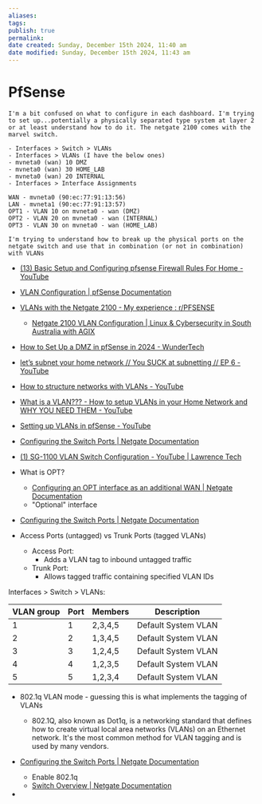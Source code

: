 ```yaml
---
aliases: 
tags: 
publish: true
permalink:
date created: Sunday, December 15th 2024, 11:40 am
date modified: Sunday, December 15th 2024, 11:43 am
---
```


# PfSense

```
I'm a bit confused on what to configure in each dashboard. I'm trying to set up...potentially a physically separated type system at layer 2 or at least understand how to do it. The netgate 2100 comes with the marvel switch.

- Interfaces > Switch > VLANs
- Interfaces > VLANs (I have the below ones)
- mvneta0 (wan) 10 DMZ
- mvneta0 (wan) 30 HOME_LAB
- mvneta0 (wan) 20 INTERNAL
- Interfaces > Interface Assignments

WAN - mvneta0 (90:ec:77:91:13:56)
LAN - mvneta1 (90:ec:77:91:13:57)
OPT1 - VLAN 10 on mvneta0 - wan (DMZ)
OPT2 - VLAN 20 on mvneta0 - wan (INTERNAL)
OPT3 - VLAN 30 on mvneta0 - wan (HOME_LAB)

I'm trying to understand how to break up the physical ports on the netgate switch and use that in combination (or not in combination) with VLANs
```

- [(13) Basic Setup and Configuring pfsense Firewall Rules For Home - YouTube](https://www.youtube.com/watch?v=bjr0rm93uVA)

- [VLAN Configuration | pfSense Documentation](https://docs.netgate.com/pfsense/en/latest/vlan/configuration.html#web-interface-vlan-configuration)
- [VLANs with the Netgate 2100 - My experience : r/PFSENSE](https://www.reddit.com/r/PFSENSE/comments/u1qkkf/vlans_with_the_netgate_2100_my_experience/)
	- [Netgate 2100 VLAN Configuration | Linux & Cybersecurity in South Australia with AGIX](https://agix.com.au/netgate-2100-vlan-configuration/)
- [How to Set Up a DMZ in pfSense in 2024 - WunderTech](https://www.wundertech.net/how-to-set-up-a-dmz-in-pfsense/)
- [let’s subnet your home network // You SUCK at subnetting // EP 6 - YouTube](https://www.youtube.com/watch?v=mJ_5qeqGOaI&list=WL&index=5&t=91s "let’s subnet your home network // You SUCK at subnetting // EP 6 - YouTube")
- [How to structure networks with VLANs - YouTube](https://www.youtube.com/watch?v=lhrlrvVZnII&list=WL&index=6 "How to structure networks with VLANs - YouTube")
- [What is a VLAN??? - How to setup VLANs in your Home Network and WHY YOU NEED THEM - YouTube](https://www.youtube.com/watch?v=XdqP14NclZ0&list=WL&index=7 "What is a VLAN??? - How to setup VLANs in your Home Network and WHY YOU NEED THEM - YouTube")
- [Setting up VLANs in pfSense - YouTube](https://www.youtube.com/watch?v=rHE6MCL4Gz8&list=WL&index=8 "Setting up VLANs in pfSense - YouTube")
- [Configuring the Switch Ports | Netgate Documentation](https://docs.netgate.com/pfsense/en/latest/solutions/netgate-2100/configuring-the-switch-ports.html)
- [(1) SG-1100 VLAN Switch Configuration - YouTube | Lawrence Tech](https://www.youtube.com/watch?v=Bp_B79-WLlU)

- What is OPT?
	- [Configuring an OPT interface as an additional WAN | Netgate Documentation](https://docs.netgate.com/pfsense/en/latest/solutions/netgate-2100/opt-wan.html)
	- "Optional" interface

- [Configuring the Switch Ports | Netgate Documentation](https://docs.netgate.com/pfsense/en/latest/solutions/netgate-2100/configuring-the-switch-ports.html)

- Access Ports (untagged) vs Trunk Ports (tagged VLANs)
	- Access Port:
		- Adds a VLAN tag to inbound untagged traffic
	- Trunk Port:
		- Allows tagged traffic containing specified VLAN IDs

Interfaces > Switch > VLANs:

| VLAN group | Port | Members | Description         |
| ---------- | ---- | ------- | ------------------- |
| 1          | 1    | 2,3,4,5 | Default System VLAN |
| 2          | 2    | 1,3,4,5 | Default System VLAN |
| 3          | 3    | 1,2,4,5 | Default System VLAN |
| 4          | 4    | 1,2,3,5 | Default System VLAN |
| 5          | 5    | 1,2,3,4 | Default System VLAN |

- 802.1q VLAN mode - guessing this is what implements the tagging of VLANs
	- 802.1Q, also known as Dot1q, is a networking standard that defines how to create virtual local area networks (VLANs) on an Ethernet network. It's the most common method for VLAN tagging and is used by many vendors.

- [Configuring the Switch Ports | Netgate Documentation](https://docs.netgate.com/pfsense/en/latest/solutions/netgate-2100/configuring-the-switch-ports.html)
	- Enable 802.1q
	- [Switch Overview | Netgate Documentation](https://docs.netgate.com/pfsense/en/latest/solutions/netgate-2100/switch-overview.html#q-vlan-mode)
- 